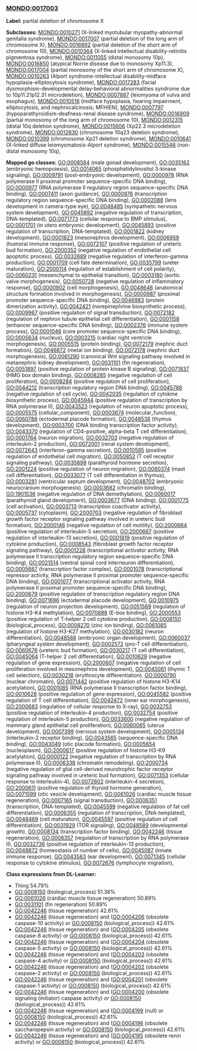 
### [MONDO:0017003](http://purl.obolibrary.org/obo/MONDO_0017003)
**Label:** partial deletion of chromosome X

**Subclasses:** [MONDO:0010271](http://purl.obolibrary.org/obo/MONDO_0010271) (X-linked myotubular myopathy-abnormal genitalia syndrome), [MONDO:0017007](http://purl.obolibrary.org/obo/MONDO_0017007) (partial deletion of the long arm of chromosome X), [MONDO:0016892](http://purl.obolibrary.org/obo/MONDO_0016892) (partial deletion of the short arm of chromosome 10), [MONDO:0010364](http://purl.obolibrary.org/obo/MONDO_0010364) (X-linked intellectual disability-retinitis pigmentosa syndrome), [MONDO:0011055](http://purl.obolibrary.org/obo/MONDO_0011055) (distal monosomy 10p), [MONDO:0016850](http://purl.obolibrary.org/obo/MONDO_0016850) (atypical Norrie disease due to monosomy Xp11.3), [MONDO:0017004](http://purl.obolibrary.org/obo/MONDO_0017004) (partial monosomy of the short arm of chromosome X), [MONDO:0010263](http://purl.obolibrary.org/obo/MONDO_0010263) (Alport syndrome-intellectual disability-midface hypoplasia-elliptocytosis syndrome), [MONDO:0017283](http://purl.obolibrary.org/obo/MONDO_0017283) (facial dysmorphism-developmental delay-behavioral abnormalities syndrome due to 10p11.21p12.31 microdeletion), [MONDO:0007887](http://purl.obolibrary.org/obo/MONDO_0007887) (leiomyoma of vulva and esophagus), [MONDO:0010516](http://purl.obolibrary.org/obo/MONDO_0010516) (midface hypoplasia, hearing impairment, elliptocytosis, and nephrocalcinosis; MFHIEN), [MONDO:0007797](http://purl.obolibrary.org/obo/MONDO_0007797) (hypoparathyroidism-deafness-renal disease syndrome), [MONDO:0016909](http://purl.obolibrary.org/obo/MONDO_0016909) (partial monosomy of the long arm of chromosome 10), [MONDO:0012315](http://purl.obolibrary.org/obo/MONDO_0012315) (distal 10q deletion syndrome), [MONDO:0015606](http://purl.obolibrary.org/obo/MONDO_0015606) (Xp22.3 microdeletion syndrome), [MONDO:0012830](http://purl.obolibrary.org/obo/MONDO_0012830) (chromosome 10q23 deletion syndrome), [MONDO:0010399](http://purl.obolibrary.org/obo/MONDO_0010399) (chromosome Xp21 deletion syndrome), [MONDO:0010641](http://purl.obolibrary.org/obo/MONDO_0010641) (X-linked diffuse leiomyomatosis-Alport syndrome), [MONDO:0015546](http://purl.obolibrary.org/obo/MONDO_0015546) (non-distal monosomy 10q), 

**Mapped go classes:** [GO:0008584](http://purl.obolibrary.org/obo/GO_0008584) (male gonad development), [GO:0035162](http://purl.obolibrary.org/obo/GO_0035162) (embryonic hemopoiesis), [GO:0014065](http://purl.obolibrary.org/obo/GO_0014065) (phosphatidylinositol 3-kinase signaling), [GO:0009791](http://purl.obolibrary.org/obo/GO_0009791) (post-embryonic development), [GO:0000978](http://purl.obolibrary.org/obo/GO_0000978) (RNA polymerase II proximal promoter sequence-specific DNA binding), [GO:0000977](http://purl.obolibrary.org/obo/GO_0000977) (RNA polymerase II regulatory region sequence-specific DNA binding), [GO:0007411](http://purl.obolibrary.org/obo/GO_0007411) (axon guidance), [GO:0000976](http://purl.obolibrary.org/obo/GO_0000976) (transcription regulatory region sequence-specific DNA binding), [GO:0002088](http://purl.obolibrary.org/obo/GO_0002088) (lens development in camera-type eye), [GO:0048485](http://purl.obolibrary.org/obo/GO_0048485) (sympathetic nervous system development), [GO:0045892](http://purl.obolibrary.org/obo/GO_0045892) (negative regulation of transcription, DNA-templated), [GO:0071773](http://purl.obolibrary.org/obo/GO_0071773) (cellular response to BMP stimulus), [GO:0001701](http://purl.obolibrary.org/obo/GO_0001701) (in utero embryonic development), [GO:0045893](http://purl.obolibrary.org/obo/GO_0045893) (positive regulation of transcription, DNA-templated), [GO:0001822](http://purl.obolibrary.org/obo/GO_0001822) (kidney development), [GO:0001823](http://purl.obolibrary.org/obo/GO_0001823) (mesonephros development), [GO:0006959](http://purl.obolibrary.org/obo/GO_0006959) (humoral immune response), [GO:0072107](http://purl.obolibrary.org/obo/GO_0072107) (positive regulation of ureteric bud formation), [GO:2000352](http://purl.obolibrary.org/obo/GO_2000352) (negative regulation of endothelial cell apoptotic process), [GO:0032689](http://purl.obolibrary.org/obo/GO_0032689) (negative regulation of interferon-gamma production), [GO:0001709](http://purl.obolibrary.org/obo/GO_0001709) (cell fate determination), [GO:0035799](http://purl.obolibrary.org/obo/GO_0035799) (ureter maturation), [GO:2000114](http://purl.obolibrary.org/obo/GO_2000114) (regulation of establishment of cell polarity), [GO:0060231](http://purl.obolibrary.org/obo/GO_0060231) (mesenchymal to epithelial transition), [GO:0003180](http://purl.obolibrary.org/obo/GO_0003180) (aortic valve morphogenesis), [GO:0050728](http://purl.obolibrary.org/obo/GO_0050728) (negative regulation of inflammatory response), [GO:0000902](http://purl.obolibrary.org/obo/GO_0000902) (cell morphogenesis), [GO:0048646](http://purl.obolibrary.org/obo/GO_0048646) (anatomical structure formation involved in morphogenesis), [GO:0000987](http://purl.obolibrary.org/obo/GO_0000987) (proximal promoter sequence-specific DNA binding), [GO:0046983](http://purl.obolibrary.org/obo/GO_0046983) (protein dimerization activity), [GO:0042421](http://purl.obolibrary.org/obo/GO_0042421) (norepinephrine biosynthetic process), [GO:0009967](http://purl.obolibrary.org/obo/GO_0009967) (positive regulation of signal transduction), [GO:0072182](http://purl.obolibrary.org/obo/GO_0072182) (regulation of nephron tubule epithelial cell differentiation), [GO:0001158](http://purl.obolibrary.org/obo/GO_0001158) (enhancer sequence-specific DNA binding), [GO:0002376](http://purl.obolibrary.org/obo/GO_0002376) (immune system process), [GO:0001046](http://purl.obolibrary.org/obo/GO_0001046) (core promoter sequence-specific DNA binding), [GO:0005634](http://purl.obolibrary.org/obo/GO_0005634) (nucleus), [GO:0003215](http://purl.obolibrary.org/obo/GO_0003215) (cardiac right ventricle morphogenesis), [GO:0005515](http://purl.obolibrary.org/obo/GO_0005515) (protein binding), [GO:0072179](http://purl.obolibrary.org/obo/GO_0072179) (nephric duct formation), [GO:0046872](http://purl.obolibrary.org/obo/GO_0046872) (metal ion binding), [GO:0072178](http://purl.obolibrary.org/obo/GO_0072178) (nephric duct morphogenesis), [GO:0061290](http://purl.obolibrary.org/obo/GO_0061290) (canonical Wnt signaling pathway involved in metanephric kidney development), [GO:0031101](http://purl.obolibrary.org/obo/GO_0031101) (fin regeneration), [GO:0051897](http://purl.obolibrary.org/obo/GO_0051897) (positive regulation of protein kinase B signaling), [GO:0071837](http://purl.obolibrary.org/obo/GO_0071837) (HMG box domain binding), [GO:0008285](http://purl.obolibrary.org/obo/GO_0008285) (negative regulation of cell proliferation), [GO:0008284](http://purl.obolibrary.org/obo/GO_0008284) (positive regulation of cell proliferation), [GO:0044212](http://purl.obolibrary.org/obo/GO_0044212) (transcription regulatory region DNA binding), [GO:0045786](http://purl.obolibrary.org/obo/GO_0045786) (negative regulation of cell cycle), [GO:0042035](http://purl.obolibrary.org/obo/GO_0042035) (regulation of cytokine biosynthetic process), [GO:0045944](http://purl.obolibrary.org/obo/GO_0045944) (positive regulation of transcription by RNA polymerase II), [GO:0043523](http://purl.obolibrary.org/obo/GO_0043523) (regulation of neuron apoptotic process), [GO:0005575](http://purl.obolibrary.org/obo/GO_0005575) (cellular_component), [GO:0003674](http://purl.obolibrary.org/obo/GO_0003674) (molecular_function), [GO:0060788](http://purl.obolibrary.org/obo/GO_0060788) (ectodermal placode formation), [GO:0048538](http://purl.obolibrary.org/obo/GO_0048538) (thymus development), [GO:0003700](http://purl.obolibrary.org/obo/GO_0003700) (DNA binding transcription factor activity), [GO:0043370](http://purl.obolibrary.org/obo/GO_0043370) (regulation of CD4-positive, alpha-beta T cell differentiation), [GO:0001764](http://purl.obolibrary.org/obo/GO_0001764) (neuron migration), [GO:0032703](http://purl.obolibrary.org/obo/GO_0032703) (negative regulation of interleukin-2 production), [GO:0072001](http://purl.obolibrary.org/obo/GO_0072001) (renal system development), [GO:0072643](http://purl.obolibrary.org/obo/GO_0072643) (interferon-gamma secretion), [GO:0010595](http://purl.obolibrary.org/obo/GO_0010595) (positive regulation of endothelial cell migration), [GO:0050852](http://purl.obolibrary.org/obo/GO_0050852) (T cell receptor signaling pathway), [GO:0035898](http://purl.obolibrary.org/obo/GO_0035898) (parathyroid hormone secretion), [GO:2001224](http://purl.obolibrary.org/obo/GO_2001224) (positive regulation of neuron migration), [GO:0060374](http://purl.obolibrary.org/obo/GO_0060374) (mast cell differentiation), [GO:0033077](http://purl.obolibrary.org/obo/GO_0033077) (T cell differentiation in thymus), [GO:0003281](http://purl.obolibrary.org/obo/GO_0003281) (ventricular septum development), [GO:0048702](http://purl.obolibrary.org/obo/GO_0048702) (embryonic neurocranium morphogenesis), [GO:0003682](http://purl.obolibrary.org/obo/GO_0003682) (chromatin binding), [GO:1901536](http://purl.obolibrary.org/obo/GO_1901536) (negative regulation of DNA demethylation), [GO:0060017](http://purl.obolibrary.org/obo/GO_0060017) (parathyroid gland development), [GO:0003677](http://purl.obolibrary.org/obo/GO_0003677) (DNA binding), [GO:0001775](http://purl.obolibrary.org/obo/GO_0001775) (cell activation), [GO:0003713](http://purl.obolibrary.org/obo/GO_0003713) (transcription coactivator activity), [GO:0005737](http://purl.obolibrary.org/obo/GO_0005737) (cytoplasm), [GO:2000703](http://purl.obolibrary.org/obo/GO_2000703) (negative regulation of fibroblast growth factor receptor signaling pathway involved in ureteric bud formation), [GO:2000146](http://purl.obolibrary.org/obo/GO_2000146) (negative regulation of cell motility), [GO:2000664](http://purl.obolibrary.org/obo/GO_2000664) (positive regulation of interleukin-5 secretion), [GO:2000667](http://purl.obolibrary.org/obo/GO_2000667) (positive regulation of interleukin-13 secretion), [GO:0001819](http://purl.obolibrary.org/obo/GO_0001819) (positive regulation of cytokine production), [GO:0008543](http://purl.obolibrary.org/obo/GO_0008543) (fibroblast growth factor receptor signaling pathway), [GO:0001228](http://purl.obolibrary.org/obo/GO_0001228) (transcriptional activator activity, RNA polymerase II transcription regulatory region sequence-specific DNA binding), [GO:0021514](http://purl.obolibrary.org/obo/GO_0021514) (ventral spinal cord interneuron differentiation), [GO:0005667](http://purl.obolibrary.org/obo/GO_0005667) (transcription factor complex), [GO:0001078](http://purl.obolibrary.org/obo/GO_0001078) (transcriptional repressor activity, RNA polymerase II proximal promoter sequence-specific DNA binding), [GO:0001077](http://purl.obolibrary.org/obo/GO_0001077) (transcriptional activator activity, RNA polymerase II proximal promoter sequence-specific DNA binding), [GO:2000679](http://purl.obolibrary.org/obo/GO_2000679) (positive regulation of transcription regulatory region DNA binding), [GO:0071696](http://purl.obolibrary.org/obo/GO_0071696) (ectodermal placode development), [GO:0010975](http://purl.obolibrary.org/obo/GO_0010975) (regulation of neuron projection development), [GO:0051569](http://purl.obolibrary.org/obo/GO_0051569) (regulation of histone H3-K4 methylation), [GO:0070888](http://purl.obolibrary.org/obo/GO_0070888) (E-box binding), [GO:2000553](http://purl.obolibrary.org/obo/GO_2000553) (positive regulation of T-helper 2 cell cytokine production), [GO:0008150](http://purl.obolibrary.org/obo/GO_0008150) (biological_process), [GO:0008270](http://purl.obolibrary.org/obo/GO_0008270) (zinc ion binding), [GO:0061085](http://purl.obolibrary.org/obo/GO_0061085) (regulation of histone H3-K27 methylation), [GO:0030182](http://purl.obolibrary.org/obo/GO_0030182) (neuron differentiation), [GO:0048568](http://purl.obolibrary.org/obo/GO_0048568) (embryonic organ development), [GO:0060037](http://purl.obolibrary.org/obo/GO_0060037) (pharyngeal system development), [GO:0002572](http://purl.obolibrary.org/obo/GO_0002572) (pro-T cell differentiation), [GO:0060676](http://purl.obolibrary.org/obo/GO_0060676) (ureteric bud formation), [GO:0030217](http://purl.obolibrary.org/obo/GO_0030217) (T cell differentiation), [GO:0045064](http://purl.obolibrary.org/obo/GO_0045064) (T-helper 2 cell differentiation), [GO:0010629](http://purl.obolibrary.org/obo/GO_0010629) (negative regulation of gene expression), [GO:2000607](http://purl.obolibrary.org/obo/GO_2000607) (negative regulation of cell proliferation involved in mesonephros development), [GO:0045061](http://purl.obolibrary.org/obo/GO_0045061) (thymic T cell selection), [GO:0030218](http://purl.obolibrary.org/obo/GO_0030218) (erythrocyte differentiation), [GO:0000790](http://purl.obolibrary.org/obo/GO_0000790) (nuclear chromatin), [GO:0071442](http://purl.obolibrary.org/obo/GO_0071442) (positive regulation of histone H3-K14 acetylation), [GO:0001085](http://purl.obolibrary.org/obo/GO_0001085) (RNA polymerase II transcription factor binding), [GO:0010628](http://purl.obolibrary.org/obo/GO_0010628) (positive regulation of gene expression), [GO:0045582](http://purl.obolibrary.org/obo/GO_0045582) (positive regulation of T cell differentiation), [GO:0042472](http://purl.obolibrary.org/obo/GO_0042472) (inner ear morphogenesis), [GO:2000683](http://purl.obolibrary.org/obo/GO_2000683) (regulation of cellular response to X-ray), [GO:0032753](http://purl.obolibrary.org/obo/GO_0032753) (positive regulation of interleukin-4 production), [GO:0032754](http://purl.obolibrary.org/obo/GO_0032754) (positive regulation of interleukin-5 production), [GO:0033600](http://purl.obolibrary.org/obo/GO_0033600) (negative regulation of mammary gland epithelial cell proliferation), [GO:0060065](http://purl.obolibrary.org/obo/GO_0060065) (uterus development), [GO:0007399](http://purl.obolibrary.org/obo/GO_0007399) (nervous system development), [GO:0005134](http://purl.obolibrary.org/obo/GO_0005134) (interleukin-2 receptor binding), [GO:0043565](http://purl.obolibrary.org/obo/GO_0043565) (sequence-specific DNA binding), [GO:0043049](http://purl.obolibrary.org/obo/GO_0043049) (otic placode formation), [GO:0005654](http://purl.obolibrary.org/obo/GO_0005654) (nucleoplasm), [GO:2000617](http://purl.obolibrary.org/obo/GO_2000617) (positive regulation of histone H3-K9 acetylation), [GO:0000122](http://purl.obolibrary.org/obo/GO_0000122) (negative regulation of transcription by RNA polymerase II), [GO:0006338](http://purl.obolibrary.org/obo/GO_0006338) (chromatin remodeling), [GO:2000734](http://purl.obolibrary.org/obo/GO_2000734) (negative regulation of glial cell-derived neurotrophic factor receptor signaling pathway involved in ureteric bud formation), [GO:0071353](http://purl.obolibrary.org/obo/GO_0071353) (cellular response to interleukin-4), [GO:0072602](http://purl.obolibrary.org/obo/GO_0072602) (interleukin-4 secretion), [GO:2000611](http://purl.obolibrary.org/obo/GO_2000611) (positive regulation of thyroid hormone generation), [GO:0071599](http://purl.obolibrary.org/obo/GO_0071599) (otic vesicle development), [GO:0061026](http://purl.obolibrary.org/obo/GO_0061026) (cardiac muscle tissue regeneration), [GO:0007165](http://purl.obolibrary.org/obo/GO_0007165) (signal transduction), [GO:0006351](http://purl.obolibrary.org/obo/GO_0006351) (transcription, DNA-templated), [GO:0045599](http://purl.obolibrary.org/obo/GO_0045599) (negative regulation of fat cell differentiation), [GO:0006355](http://purl.obolibrary.org/obo/GO_0006355) (regulation of transcription, DNA-templated), [GO:0048469](http://purl.obolibrary.org/obo/GO_0048469) (cell maturation), [GO:0045597](http://purl.obolibrary.org/obo/GO_0045597) (positive regulation of cell differentiation), [GO:0031929](http://purl.obolibrary.org/obo/GO_0031929) (TOR signaling), [GO:0048589](http://purl.obolibrary.org/obo/GO_0048589) (developmental growth), [GO:0008134](http://purl.obolibrary.org/obo/GO_0008134) (transcription factor binding), [GO:0042246](http://purl.obolibrary.org/obo/GO_0042246) (tissue regeneration), [GO:0006357](http://purl.obolibrary.org/obo/GO_0006357) (regulation of transcription by RNA polymerase II), [GO:0032736](http://purl.obolibrary.org/obo/GO_0032736) (positive regulation of interleukin-13 production), [GO:0048872](http://purl.obolibrary.org/obo/GO_0048872) (homeostasis of number of cells), [GO:0045087](http://purl.obolibrary.org/obo/GO_0045087) (innate immune response), [GO:0043583](http://purl.obolibrary.org/obo/GO_0043583) (ear development), [GO:0071345](http://purl.obolibrary.org/obo/GO_0071345) (cellular response to cytokine stimulus), [GO:0072676](http://purl.obolibrary.org/obo/GO_0072676) (lymphocyte migration), 

**Class expressions from DL-Learner:**

- Thing 54.79%
- [GO:0008150](http://purl.obolibrary.org/obo/GO_0008150) (biological_process) 51.36%
- [GO:0061026](http://purl.obolibrary.org/obo/GO_0061026) (cardiac muscle tissue regeneration) 50.89%
- [GO:0031101](http://purl.obolibrary.org/obo/GO_0031101) (fin regeneration) 50.89%
- [GO:0042246](http://purl.obolibrary.org/obo/GO_0042246) (tissue regeneration) 42.61%
- [GO:0042246](http://purl.obolibrary.org/obo/GO_0042246) (tissue regeneration) and ([GO:0004206](http://purl.obolibrary.org/obo/GO_0004206) (obsolete caspase-10 activity) or [GO:0008150](http://purl.obolibrary.org/obo/GO_0008150) (biological_process)) 42.61%
- [GO:0042246](http://purl.obolibrary.org/obo/GO_0042246) (tissue regeneration) and ([GO:0004205](http://purl.obolibrary.org/obo/GO_0004205) (obsolete caspase-8 activity) or [GO:0008150](http://purl.obolibrary.org/obo/GO_0008150) (biological_process)) 42.61%
- [GO:0042246](http://purl.obolibrary.org/obo/GO_0042246) (tissue regeneration) and ([GO:0004204](http://purl.obolibrary.org/obo/GO_0004204) (obsolete caspase-5 activity) or [GO:0008150](http://purl.obolibrary.org/obo/GO_0008150) (biological_process)) 42.61%
- [GO:0042246](http://purl.obolibrary.org/obo/GO_0042246) (tissue regeneration) and ([GO:0004203](http://purl.obolibrary.org/obo/GO_0004203) (obsolete caspase-4 activity) or [GO:0008150](http://purl.obolibrary.org/obo/GO_0008150) (biological_process)) 42.61%
- [GO:0042246](http://purl.obolibrary.org/obo/GO_0042246) (tissue regeneration) and ([GO:0004202](http://purl.obolibrary.org/obo/GO_0004202) (obsolete caspase-2 activity) or [GO:0008150](http://purl.obolibrary.org/obo/GO_0008150) (biological_process)) 42.61%
- [GO:0042246](http://purl.obolibrary.org/obo/GO_0042246) (tissue regeneration) and ([GO:0004201](http://purl.obolibrary.org/obo/GO_0004201) (obsolete caspase-1 activity) or [GO:0008150](http://purl.obolibrary.org/obo/GO_0008150) (biological_process)) 42.61%
- [GO:0042246](http://purl.obolibrary.org/obo/GO_0042246) (tissue regeneration) and ([GO:0004200](http://purl.obolibrary.org/obo/GO_0004200) (obsolete signaling (initiator) caspase activity) or [GO:0008150](http://purl.obolibrary.org/obo/GO_0008150) (biological_process)) 42.61%
- [GO:0042246](http://purl.obolibrary.org/obo/GO_0042246) (tissue regeneration) and ([GO:0004199](http://purl.obolibrary.org/obo/GO_0004199) (null) or [GO:0008150](http://purl.obolibrary.org/obo/GO_0008150) (biological_process)) 42.61%
- [GO:0042246](http://purl.obolibrary.org/obo/GO_0042246) (tissue regeneration) and ([GO:0004196](http://purl.obolibrary.org/obo/GO_0004196) (obsolete saccharopepsin activity) or [GO:0008150](http://purl.obolibrary.org/obo/GO_0008150) (biological_process)) 42.61%
- [GO:0042246](http://purl.obolibrary.org/obo/GO_0042246) (tissue regeneration) and ([GO:0004195](http://purl.obolibrary.org/obo/GO_0004195) (obsolete renin activity) or [GO:0008150](http://purl.obolibrary.org/obo/GO_0008150) (biological_process)) 42.61%


